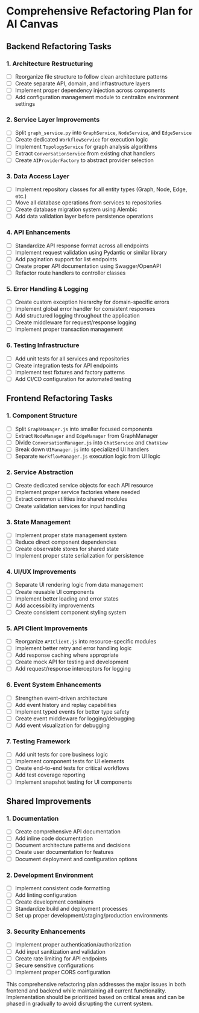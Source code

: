 # Comprehensive Refactoring Plan for AI Canvas

## Backend Refactoring Tasks

### 1. Architecture Restructuring
- [ ] Reorganize file structure to follow clean architecture patterns
- [ ] Create separate API, domain, and infrastructure layers
- [ ] Implement proper dependency injection across components
- [ ] Add configuration management module to centralize environment settings

### 2. Service Layer Improvements
- [ ] Split `graph_service.py` into `GraphService`, `NodeService`, and `EdgeService`
- [ ] Create dedicated `WorkflowService` for execution logic
- [ ] Implement `TopologyService` for graph analysis algorithms
- [ ] Extract `ConversationService` from existing chat handlers
- [ ] Create `AIProviderFactory` to abstract provider selection

### 3. Data Access Layer
- [ ] Implement repository classes for all entity types (Graph, Node, Edge, etc.)
- [ ] Move all database operations from services to repositories
- [ ] Create database migration system using Alembic
- [ ] Add data validation layer before persistence operations

### 4. API Enhancements
- [ ] Standardize API response format across all endpoints
- [ ] Implement request validation using Pydantic or similar library
- [ ] Add pagination support for list endpoints
- [ ] Create proper API documentation using Swagger/OpenAPI
- [ ] Refactor route handlers to controller classes

### 5. Error Handling & Logging
- [ ] Create custom exception hierarchy for domain-specific errors
- [ ] Implement global error handler for consistent responses
- [ ] Add structured logging throughout the application
- [ ] Create middleware for request/response logging
- [ ] Implement proper transaction management

### 6. Testing Infrastructure
- [ ] Add unit tests for all services and repositories
- [ ] Create integration tests for API endpoints
- [ ] Implement test fixtures and factory patterns
- [ ] Add CI/CD configuration for automated testing

## Frontend Refactoring Tasks

### 1. Component Structure
- [ ] Split `GraphManager.js` into smaller focused components
- [ ] Extract `NodeManager` and `EdgeManager` from GraphManager
- [ ] Divide `ConversationManager.js` into `ChatService` and `ChatView`
- [ ] Break down `UIManager.js` into specialized UI handlers
- [ ] Separate `WorkflowManager.js` execution logic from UI logic

### 2. Service Abstraction
- [ ] Create dedicated service objects for each API resource
- [ ] Implement proper service factories where needed
- [ ] Extract common utilities into shared modules
- [ ] Create validation services for input handling

### 3. State Management
- [ ] Implement proper state management system
- [ ] Reduce direct component dependencies
- [ ] Create observable stores for shared state
- [ ] Implement proper state serialization for persistence

### 4. UI/UX Improvements
- [ ] Separate UI rendering logic from data management
- [ ] Create reusable UI components
- [ ] Implement better loading and error states
- [ ] Add accessibility improvements
- [ ] Create consistent component styling system

### 5. API Client Improvements
- [ ] Reorganize `APIClient.js` into resource-specific modules
- [ ] Implement better retry and error handling logic
- [ ] Add response caching where appropriate
- [ ] Create mock API for testing and development
- [ ] Add request/response interceptors for logging

### 6. Event System Enhancements
- [ ] Strengthen event-driven architecture
- [ ] Add event history and replay capabilities
- [ ] Implement typed events for better type safety
- [ ] Create event middleware for logging/debugging
- [ ] Add event visualization for debugging

### 7. Testing Framework
- [ ] Add unit tests for core business logic
- [ ] Implement component tests for UI elements
- [ ] Create end-to-end tests for critical workflows
- [ ] Add test coverage reporting
- [ ] Implement snapshot testing for UI components

## Shared Improvements

### 1. Documentation
- [ ] Create comprehensive API documentation
- [ ] Add inline code documentation
- [ ] Document architecture patterns and decisions
- [ ] Create user documentation for features
- [ ] Document deployment and configuration options

### 2. Development Environment
- [ ] Implement consistent code formatting
- [ ] Add linting configuration
- [ ] Create development containers
- [ ] Standardize build and deployment processes
- [ ] Set up proper development/staging/production environments

### 3. Security Enhancements
- [ ] Implement proper authentication/authorization
- [ ] Add input sanitization and validation
- [ ] Create rate limiting for API endpoints
- [ ] Secure sensitive configurations
- [ ] Implement proper CORS configuration

This comprehensive refactoring plan addresses the major issues in both frontend and backend while maintaining all current functionality. Implementation should be prioritized based on critical areas and can be phased in gradually to avoid disrupting the current system.